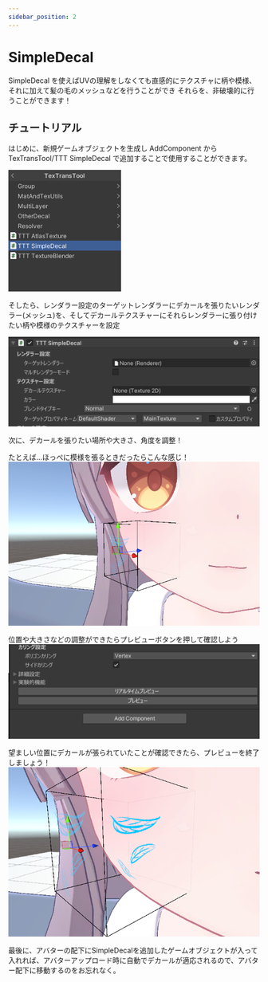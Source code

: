 ```yaml
---
sidebar_position: 2
---
```


# SimpleDecal

SimpleDecal を使えばUVの理解をしなくても直感的にテクスチャに柄や模様、それに加えて髪の毛のメッシュなどを行うことができ
それらを、非破壊的に行うことができます！

## チュートリアル


はじめに、新規ゲームオブジェクトを生成し AddComponent から TexTransTool/TTT SimpleDecal で追加することで使用することができます。

![AddComponent](img/sd-AddComponent.png)

そしたら、レンダラー設定のターゲットレンダラーにデカールを張りたいレンダラー(メッシュ)を、そしてデカールテクスチャーにそれらレンダラーに張り付けたい柄や模様のテクスチャーを設定

![BasicSetting](img/sd-BasicSetting.png)

次に、デカールを張りたい場所や大きさ、角度を調整！

たとえば...ほっぺに模様を張るときだったらこんな感じ！
![Position Example](img/sd-PotitionExample.png)

位置や大きさなどの調整ができたらプレビューボタンを押して確認しよう
![PreviewButton](img/sd-PreviewButton.png)

望ましい位置にデカールが張られていたことが確認できたら、プレビューを終了しましょう！
![Preview](img/sd-Preview.png)

最後に、アバターの配下にSimpleDecalを追加したゲームオブジェクトが入って入れれば、アバターアップロード時に自動でデカールが適応されるので、アバター配下に移動するのをお忘れなく。